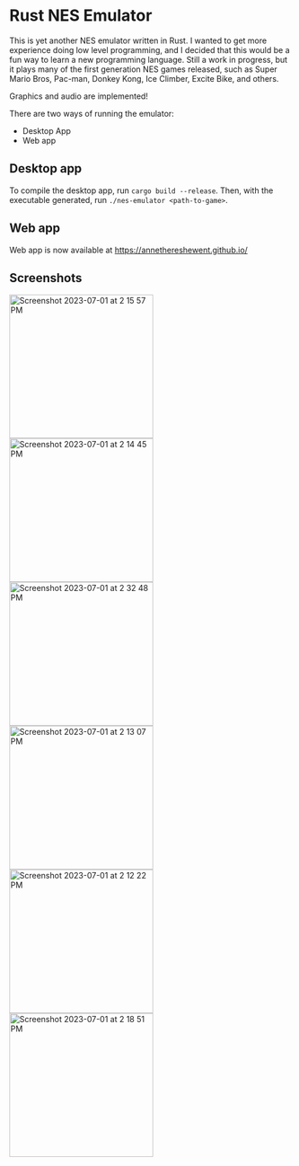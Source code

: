 # Rust NES Emulator

This is yet another NES emulator written in Rust. I wanted to get more experience doing low level programming, and I decided that this would be a fun way to learn a new programming language. Still a work in progress, but it plays many of the first generation NES games released, such as Super Mario Bros, Pac-man, Donkey Kong, Ice Climber, Excite Bike, and others.

Graphics and audio are implemented! 

There are two ways of running the emulator:

* Desktop App
* Web app

## Desktop app

To compile the desktop app, run `cargo build --release`. Then, with the executable generated, run `./nes-emulator <path-to-game>`.

## Web app

Web app is now available at https://annethereshewent.github.io/

## Screenshots

<img width="256" alt="Screenshot 2023-07-01 at 2 15 57 PM" src="https://github.com/annethereshewent/rust-nes-emulator/assets/1106413/64406d9e-424d-48a2-a2a1-1edc5ccc0a20">
<img width="256" alt="Screenshot 2023-07-01 at 2 14 45 PM" src="https://github.com/annethereshewent/rust-nes-emulator/assets/1106413/ae5729db-a36c-43c3-9732-ca36f55c3b80">
<img width="256" alt="Screenshot 2023-07-01 at 2 32 48 PM" src="https://github.com/annethereshewent/rust-nes-emulator/assets/1106413/4e8ca526-c210-4ff2-ac42-b8f075e3439f">
<img width="256" alt="Screenshot 2023-07-01 at 2 13 07 PM" src="https://github.com/annethereshewent/rust-nes-emulator/assets/1106413/44179c60-a05e-4545-94d9-9cf313d16657">
<img width="256" alt="Screenshot 2023-07-01 at 2 12 22 PM" src="https://github.com/annethereshewent/rust-nes-emulator/assets/1106413/41c24695-ced1-4b23-800d-bb39ce8ac026">
<img width="256" alt="Screenshot 2023-07-01 at 2 18 51 PM" src="https://github.com/annethereshewent/rust-nes-emulator/assets/1106413/066f4b77-abcb-4623-bf2b-7239472c902c">
